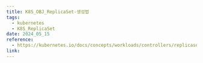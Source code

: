 ```yaml
---
title: K8S_OBJ_ReplicaSet-생성법
tags:
  - kubernetes
  - K8S_ReplicaSet
date: 2024_05_15
reference:
  - https://kubernetes.io/docs/concepts/workloads/controllers/replicaset/
link:
---
```

